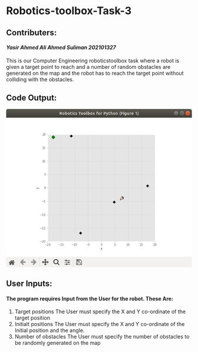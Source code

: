 # Robotics-toolbox-Task-3
## Contributers:
#### _Yasir Ahmed Ali Ahmed Suliman 202101327_
This is our Computer Engineering roboticstoolbox task where a robot is given a target point to reach and a number of random obstacles are generated on the map and the robot has to reach the target point without colliding with the obstacles.

## Code Output:
![Image of code output](/map.png)

## User Inputs:
#### The program requires Input from the User for the robot. These Are:
1. Target positions
The User must specify the X and Y co-ordinate of the target position
2. Initialt positions
The User must specify the X and Y co-ordinate of the Initial position and the angle.
3. Number of obstacles
The User must specify the number of obstacles to be randomly generated on the map
